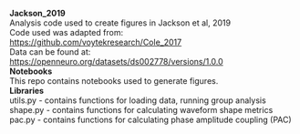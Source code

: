 <b>Jackson_2019</b>
<br>Analysis code used to create figures in Jackson et al, 2019
<br>Code used was adapted from: https://github.com/voytekresearch/Cole_2017
<br>Data can be found at: https://openneuro.org/datasets/ds002778/versions/1.0.0
<br>
<b>Notebooks</b>
<br>This repo contains notebooks used to generate figures.
<br>
<b>Libraries</b>
<br>utils.py - contains functions for loading data, running group analysis
<br>shape.py - contains functions for calculating waveform shape metrics 
<br>pac.py - contains functions for calculating phase amplitude coupling (PAC)
